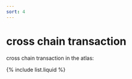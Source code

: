 ```yaml
---
sort: 4
---
```


# cross chain transaction

cross chain transaction in the atlas:

{% include list.liquid %}
